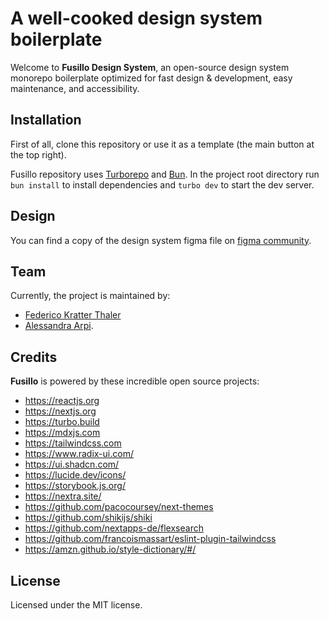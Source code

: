 # A well-cooked design system boilerplate

Welcome to **Fusillo Design System**, an open-source design system monorepo boilerplate optimized for fast design & development, easy maintenance, and accessibility.

## Installation

First of all, clone this repository or use it as a template (the main button at the top right).  

Fusillo repository uses [Turborepo](https://turbo.build/repo/docs) and [Bun](https://bun.sh/). In the project root directory run `bun install` to install dependencies and `turbo dev` to start the dev server.

## Design

You can find a copy of the design system figma file on [figma community](https://www.figma.com/community/file/1348715515441124509/fusillo-design-system-boilerplate).

## Team
Currently, the project is maintained by: 
- [Federico Kratter Thaler](https://www.linkedin.com/in/kkratter/)
- [Alessandra Arpi](https://www.linkedin.com/in/alessandra-arpi/).

## Credits
**Fusillo** is powered by these incredible open source projects:

- https://reactjs.org
- https://nextjs.org
- https://turbo.build
- https://mdxjs.com
- https://tailwindcss.com
- https://www.radix-ui.com/
- https://ui.shadcn.com/
- https://lucide.dev/icons/
- https://storybook.js.org/
- https://nextra.site/
- https://github.com/pacocoursey/next-themes
- https://github.com/shikijs/shiki
- https://github.com/nextapps-de/flexsearch
- https://github.com/francoismassart/eslint-plugin-tailwindcss
- https://amzn.github.io/style-dictionary/#/

## License
Licensed under the MIT license.
